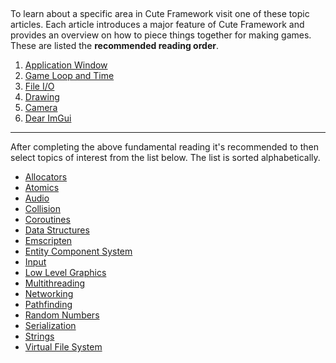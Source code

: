 [](../header.md ':include')

<br>

To learn about a specific area in Cute Framework visit one of these topic articles. Each article introduces a major feature of Cute Framework and provides an overview on how to piece things together for making games. These are listed the **recommended reading order**.

1. [Application Window](/topics/application_window.md)
2. [Game Loop and Time](/topics/game_loop_and_time.md)
3. [File I/O](/topics/file_io.md)
3. [Drawing](/topics/drawing.md)
4. [Camera](/topics/camera.md)
5. [Dear ImGui](/topics/dear_imgui.md)

---

After completing the above fundamental reading it's recommended to then select topics of interest from the list below. The list is sorted alphabetically.

* [Allocators](/topics/allocator.md)
* [Atomics](/topics/atomics.md)
* [Audio](/topics/audio.md)
* [Collision](/topics/collision.md)
* [Coroutines](/topics/coroutines.md)
* [Data Structures](/topics/data_structures.md)
* [Emscripten](/topics/emscripten.md)
* [Entity Component System](/topics/entity_component_system.md)
* [Input](/topics/input.md)
* [Low Level Graphics](/topics/low_level_graphics.md)
* [Multithreading](/topics/multithreading.md)
* [Networking](/topics/networking.md)
* [Pathfinding](/topics/pathfinding.md)
* [Random Numbers](/topics/random_numbers.md)
* [Serialization](/topics/serialization.md)
* [Strings](/topics/strings.md)
* [Virtual File System](/topics/virtual_file_system.md)
